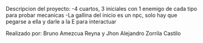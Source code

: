 Descripcion del proyecto: 
-4 cuartos, 3 iniciales con 1 enemigo de cada tipo para probar mecanicas
-La gallina del inicio es un npc, solo hay que pegarse a ella y darle a la E para interactuar

Realizado por: Bruno Amezcua Reyna y Jhon Alejandro Zorrila Castilo
